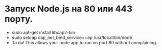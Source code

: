 # Запуск Node.js на 80 или 443 порту.

- sudo apt-get install libcap2-bin
- sudo setcap cap_net_bind_service=+ep /usr/local/bin/node
- Ta da! This allows your node app to run on port 80 without complaining.
